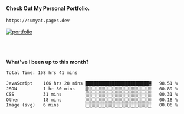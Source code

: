 #### Check Out My Personal Portfolio.
````bash
https://sumyat.pages.dev
````

<a href='https://sumyat.pages.dev/'>
    <img src='https://github.com/sumyat-aung/sumyat-aung/assets/108873224/c9b4f2be-c585-4dd3-84e1-692c3854a6d8' alt='portfolio' align='center' />
</a>


<br />
<br />


<br />
<br />

**What've I been up to this month?**

<!--START_SECTION:waka-->

```txt
Total Time: 168 hrs 41 mins

JavaScript    166 hrs 28 mins ████████████████████████▓   98.51 %
JSON          1 hr 30 mins    ▒░░░░░░░░░░░░░░░░░░░░░░░░   00.89 %
CSS           31 mins         ░░░░░░░░░░░░░░░░░░░░░░░░░   00.31 %
Other         18 mins         ░░░░░░░░░░░░░░░░░░░░░░░░░   00.18 %
Image (svg)   6 mins          ░░░░░░░░░░░░░░░░░░░░░░░░░   00.06 %
```

<!--END_SECTION:waka-->




